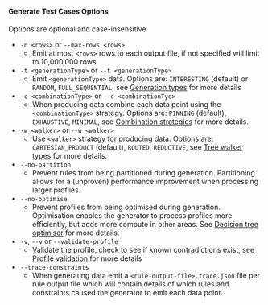 #### Generate Test Cases Options
Options are optional and case-insensitive

* `-n <rows>` or `--max-rows <rows>`
   * Emit at most `<rows>` rows to each output file, if not specified will limit to 10,000,000 rows
* `-t <generationType>` or `--t <generationType>`
   * Emit `<generationType>` data. Options are: `INTERESTING` (default) or `RANDOM`, `FULL_SEQUENTIAL`, see [Generation types](./docs/GenerationTypes.md) for more details
* `-c <combinationType>` or `--c <combinationTye>`
   * When producing data combine each data point using the `<combinationType>` strategy. Options are: `PINNING` (default), `EXHAUSTIVE`, `MINIMAL`, see [Combination strategies](./docs/CombinationStrategies.md) for more details.
* `-w <walker>` or `--w <walker>`
   * Use `<walker>` strategy for producing data. Options are: `CARTESIAN_PRODUCT` (default), `ROUTED`, `REDUCTIVE`, see [Tree walker types](./docs/TreeWalkerTypes.md) for more details.
* `--no-partition`
   * Prevent rules from being partitioned during generation. Partitioning allows for a (unproven) performance improvement when processing larger profiles.
* `--no-optimise`
   * Prevent profiles from being optimised during generation. Optimisation enables the generator to process profiles more efficiently, but adds more compute in other areas. See [Decision tree optimiser](./docs/OptimisationProcess.md) for more details.
* `-v`, `--v` or `--validate-profile`
   * Validate the profile, check to see if known contradictions exist, see [Profile validation](./docs/ProfileValidation.md) for more details
* `--trace-constraints`
   * When generating data emit a `<rule-output-file>.trace.json` file per rule output file which will contain details of which rules and constraints caused the generator to emit each data point.
